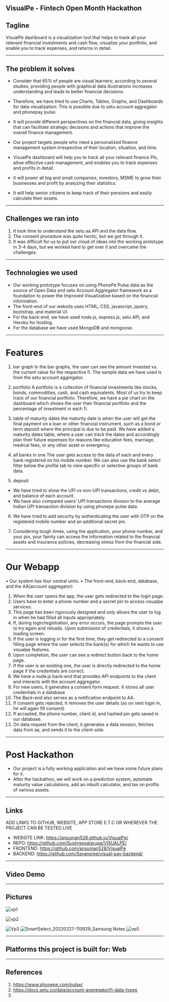 

## VisualPe - Fintech Open Month Hackathon

## Tagline
VisualPe dashboard is a visualization tool that helps to track all your relevant financial investments and cash flow, visualize your portfolio, and enable you to track expenses, and returns in detail.

---

## The problem it solves

-	Consider that 65% of people are visual learners; according to several studies, providing people with graphical data illustrations increases understanding and leads to better financial decisions.
-	Therefore, we have tried to use Charts, Tables, Graphs, and Dashboards for data visualization: This is possible due to setu account aggregator and phonepay pulse.

-	It will provide different perspectives on the financial data, giving insights that can facilitate strategic decisions and actions that improve the overall finance management.

-	Our project targets people who need a personalized finance management system irrespective of their location, situation, and time.

-	VisualPe dashboard will help you to track all your relevant finance PIs, allow effective cash management, and enables you to track expenses and profits in detail.

-	It will power all big and small companies, investors, MSME to grow their businesses and profit by analyzing their statistics.

-	It will help senior citizens to keep track of their pensions and easily calculate their assets.

---

## Challenges we ran into
1) It took time to understand the setu aa API and the data flow.
2) The consent procedure was quite hectic, but we got through it.
3) It was difficult for us to put our cloud of ideas into the working prototype in 3-4 days, but we worked hard to get over it and overcame the challenges.

---

## Technologies we used
-	Our working prototype focuses on using PhonePe Pulse data as the source of Open Data and setu Account Aggregator framework as a foundation to power the Improved Visualization based on the financial information. 
-	The front-end of our website uses HTML, CSS, javascript, jquery, bootstrap, and material UI.
-	For the back-end, we have used node.js, express.js, setu API, and Heroku for hosting.
-	For the database we have used MongoDB and mongoose.

---

#	Features

1)	bar graph 
In the bar graphs, the user can see the amount invested vs. the current value for the respective fi. The sample data we have used is from the setu account aggregator. 

2)	portfolio
A portfolio is a collection of financial investments like stocks, bonds, commodities, cash, and cash equivalents. Most of us try to keep track of our financial portfolio. Therefore, we have a pie chart on the dashboard which shows the user their financial portfolio and the percentage of investment in each fi.

3)	table of maturity dates 
the maturity date is when the user will get the final payment on a loan or other financial instrument, such as a bond or term deposit where the principal is due to be paid. We have added a maturity dates table, where a user can track the dates and accordingly plan their future expenses for reasons like education fees, marriage, medical fees, or any other asset or emergency.

4)	all banks in one 
The user gets access to the data of each and every bank registered on his mobile number.
We can also use the bank select filter below the profile tab to view specific or selective groups of bank data.

5)	deposit 
-	We have tried to show the UPI vs non-UPI transactions, credit vs debit, and balance of each account.
-	We have also compared users’ UPI transactions division to the average Indian UPI transaction division by using phonepe pulse data.

6)	We have tried to add security by authenticating the user with OTP on the registered mobile number and an additional secret pin.

7)	Considering tough times, using the application, your phone number, and your pin, your family can access the information related to the financial assets and insurance policies, decreasing stress from the financial side.

---

#	Our Webapp
•	Our system has four central units. 
•	The front-end, back-end, database, and the AA(account aggregator) 

1)	When the user opens the app, the user gets redirected to the login page.
2)	Users have to enter a phone number and a secret pin to access visualpe services.
3)	This page has been rigorously designed and only allows the user to log in when he had filled all inputs appropriately. 
4)	If, during login/registration, any error occurs, the page prompts the user to try again and reloads. Upon submission of credentials, it shows a loading screen.
5)	If the user is logging in for the first time, they get redirected to a consent filling page where the user selects the bank(s) for which he wants to use visualpe features.
6)	Upon completion, the user can see a redirect button back to the home page. 
7)	If the user is an existing one, the user is directly redirected to the home page if the credentials are correct.
8)	We have a node.js back-end that provides API endpoints to the client and interacts with the account aggregator.
9)	For new users, it generates a consent form request. It stores all user credentials in a database
10)	The Back-end also serves as a notification endpoint to AA. 
11)	If consent gets rejected, it removes the user details (so on next login in, he will again fill consent)
12)	If accepted, the phone number, client id, and hashed pin gets saved in our database. 
13)	On data request from the client, it generates a data session, fetches data from aa, and sends it to the client-side.

---

# Post Hackathon
-	Our project is a fully working application and we have some future plans for it. 
-	After the hackathon, we will work on a prediction system, automate maturity value calculations, add an inbuilt calculator, and tax on profits of various assets.

---


## Links
ADD LINKS TO GITHUB, WEBSITE, APP STORE E.T.C OR WHEREVER THE PROJECT CAN BE TESTED LIVE
- WEBSITE LINK: https://ansuman528.github.io/VisualPe/
- REPO: https://github.com/Sushreesatarupa/VISUALPE/
- FRONTEND: https://github.com/ansuman528/VisualPe
- BACKEND: https://github.com/Sayansree/visual-pay-backend/

---

## Video Demo


---

## Pictures
![vp1](https://user-images.githubusercontent.com/64991656/155870385-6fd50053-f645-4b58-b956-9104cc5635e7.jpeg)

![vp2](https://user-images.githubusercontent.com/64991656/155870392-57f0fe6f-7313-40a4-a4ae-32e40f9d71cb.jpeg)

![Vp3](https://user-images.githubusercontent.com/64991656/155870395-e31ec73e-a939-4ac2-aa88-c4710986805a.jpeg)
![SmartSelect_20220227-110929_Samsung Notes](https://user-images.githubusercontent.com/64991656/155870398-e13349a0-dddf-4873-9b79-befdab226582.jpg)
![vp5](https://user-images.githubusercontent.com/64991656/155870399-f388aa2a-4e6a-4064-a3fe-57cb69ac9ced.jpeg)

---


## Platforms this project is built for: Web

---

## References

1. https://www.phonepe.com/pulse/
2. https://docs.setu.co/data/account-aggregator/fi-data-types
3.
